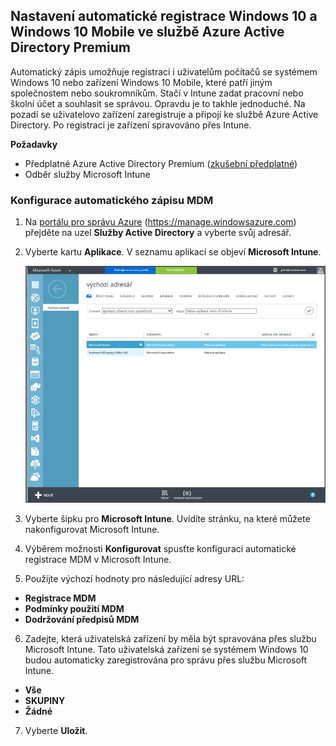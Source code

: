 ## <a name="set-up-windows-10-and-windows-10-mobile-automatic-enrollment-with-azure-active-directory-premium"></a>Nastavení automatické registrace Windows 10 a Windows 10 Mobile ve službě Azure Active Directory Premium

Automatický zápis umožňuje registraci i uživatelům počítačů se systémem Windows 10 nebo zařízení Windows 10 Mobile, které patří jiným společnostem nebo soukromníkům. Stačí v Intune zadat pracovní nebo školní účet a souhlasit se správou. Opravdu je to takhle jednoduché. Na pozadí se uživatelovo zařízení zaregistruje a připojí ke službě Azure Active Directory. Po registraci je zařízení spravováno přes Intune.

**Požadavky**
- Předplatné Azure Active Directory Premium ([zkušební předplatné](http://go.microsoft.com/fwlink/?LinkID=816845))
- Odběr služby Microsoft Intune


### <a name="configure-automatic-mdm-enrollment"></a>Konfigurace automatického zápisu MDM

1. Na [portálu pro správu Azure](https://manage.windowsazure.com) (https://manage.windowsazure.com) přejděte na uzel **Služby Active Directory** a vyberte svůj adresář.

2. Vyberte kartu **Aplikace**. V seznamu aplikací se objeví **Microsoft Intune**.

    ![Aplikace Azure AD s Microsoft Intune](../media/aad-intune-app.png)

3. Vyberte šipku pro **Microsoft Intune**. Uvidíte stránku, na které můžete nakonfigurovat Microsoft Intune.

4. Výběrem možnosti **Konfigurovat** spusťte konfiguraci automatické registrace MDM v Microsoft Intune.

5. Použijte výchozí hodnoty pro následující adresy URL:

  - **Registrace MDM**
  - **Podmínky použití MDM** 
  - **Dodržování předpisů MDM**

6.  Zadejte, která uživatelská zařízení by měla být spravována přes službu Microsoft Intune. Tato uživatelská zařízení se systémem Windows 10 budou automaticky zaregistrována pro správu přes službu Microsoft Intune.

  - **Vše**
  - **SKUPINY**
  - **Žádné**

7. Vyberte **Uložit**.
